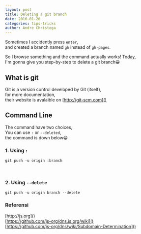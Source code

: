```yaml
---
layout: post
title: Deleting a git branch
date: 2016-01-20
categories: tips-tricks
author: Andre Christoga
---
```

Sometimes I accidently press `enter`,<br> and created a branch named `gh` instead of `gh-pages`.

So I browse something and the command actually works!
Today,<br> I'm gonna give you step-by-step to delete a git branch😀

## What is git
Git is a version control developed by Git (itself),<br> for more documentation,<br> their website is avalaible on [http://git-scm.com]()

## Command Line
The command have two choices,<br> You can use `:` or `--deleted`,<br> the command is down below😀 <br>

### 1. Using `:`
```shell
git push -u origin :branch 
```
<br>

### 2. Using `--delete`
```shell
git push -u origin branch --delete
```

### Referensi
[http://js.org]() <br>
[https://github.com/js-org/dns.js.org/wiki]() <br>
[https://github.com/js-org/dns/wiki/Subdomain-Determination]()



